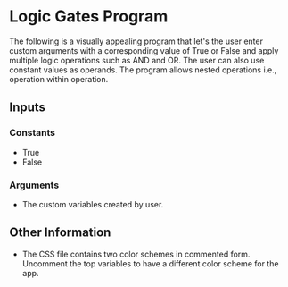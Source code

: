 # Logic Gates Program

The following is a visually appealing program that let's the user enter custom arguments with a corresponding value of True or False and apply multiple logic operations such as AND and OR. The user can also use constant values as operands. The program allows nested operations i.e., operation within operation.

## Inputs

### Constants
- True
- False

### Arguments
- The custom variables created by user.

## Other Information
- The CSS file contains two color schemes in commented form. Uncomment the top variables to have a different color scheme for the app.
